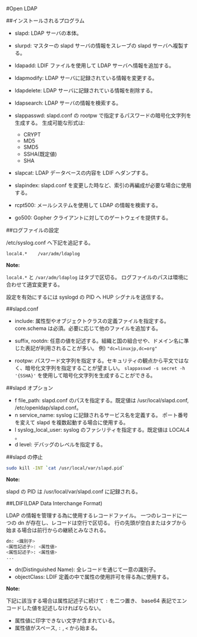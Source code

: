 #Open LDAP

##インストールされるプログラム

* slapd: LDAP サーバの本体。
* slurpd: マスターの slapd サーバの情報をスレーブの slapd サーバへ複製する。
* ldapadd: LDIF ファイルを使用して LDAP サーバへ情報を追加する。
* ldapmodify: LDAP サーバに記録されている情報を変更する。
* ldapdelete: LDAP サーバに記録されている情報を削除する。
* ldapsearch: LDAP サーバの情報を検索する。
* slappasswd: slapd.conf の rootpw で指定するパスワードの暗号化文字列を生成する。
  生成可能な形式は:
  * CRYPT
  * MD5
  * SMD5
  * SSHA(既定値)
  * SHA
* slapcat: LDAP データベースの内容を LDIF へダンプする。
* slapindex: slapd.conf を変更した時など、索引の再編成が必要な場合に使用する。

* rcpt500: メールシステムを使用して LDAP の情報を検索する。
* go500: Gopher クライアントに対してのゲートウェイを提供する。

##ログファイルの設定

/etc/syslog.conf へ下記を追記する。

```bash
local4.*    /var/adm/ldaplog
```

**Note:**

``local4.*`` と ``/var/adm/ldaplog`` はタブで区切る。
ログファイルのパスは環境に合わせて適宜変更する。

設定を有効にするには syslogd の PID へ HUP シグナルを送信する。

##slapd.conf

* include: 属性型やオブジェクトクラスの定義ファイルを指定する。
  core.schema は必須。必要に応じて他のファイルを追加する。
  
* suffix, rootdn: 任意の値を記述する。組織と国の組合せや、ドメイン名に準じた表記が利用されることが多い。
  例) ``"dc=linuxjp,dc=org"``
  
* rootpw: パスワード文字列を指定する。セキュリティの観点から平文ではなく、暗号化文字列を指定することが望ましい。
  ``slappasswd -s secret -h '{SSHA}'`` を使用して暗号化文字列を生成することができる。
  
##slapd オプション
  
* f file_path: slapd.conf のパスを指定する。既定値は /usr/local/slapd.conf, /etc/openldap/slapd.conf。
* n service_name: syslog に記録されるサービス名を定義する。
  ポート番号を変えて slapd を複数起動する場合に使用する。
* l syslog_local_user: syslog のファシリティを指定する。既定値は LOCAL4 。
* d level: デバッグのレベルを指定する。

##slapd の停止

```bash
sudo kill -INT `cat /usr/local/var/slapd.pid`
```

**Note:**

slapd の PID は /usr/local/var/slapd.conf に記録される。

##LDIF(LDAP Data Interchange Format)

LDAP の情報を管理する為に使用するレコードファイル。
一つのレコードに一つの dn が存在し、レコードは空行で区切る。
行の先頭が空白またはタブから始まる場合は前行からの継続とみなされる。

```bash
dn: <識別子>
<属性記述子>: <属性値>
<属性記述子>: <属性値>
...
```

* dn(Distinguished Name): 全レコードを通じて一意の識別子。
* objectClass: LDIF 定義の中で属性の使用許可を得る為に使用する。

**Note:**

下記に該当する場合は属性記述子に続けて ``:`` を二つ置き、 base64 表記でエンコードした値を記述しなければならない。

* 属性値に印字できない文字が含まれている。
* 属性値がスペース, ``:`` , ``<`` から始まる。